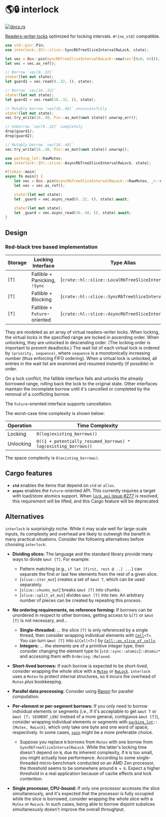 # 🌎🔒 interlock

[<img src="https://docs.rs/interlock/badge.svg" alt="docs.rs">](https://docs.rs/interlock/)

[Readers-writer locks][1] optimized for locking intervals. `#![no_std]` compatible.

```rust
use std::pin::Pin;
use interlock::{hl::slice::SyncRbTreeSliceIntervalRwLock, state};

let vec = Box::pin(SyncRbTreeSliceIntervalRwLock::new(vec![0u8; 64]));
let vec = vec.as_ref();

// Borrow `vec[0..32]`
state!(let mut state);
let guard1 = vec.read(0..32, (), state);

// Borrow `vec[16..32]`
state!(let mut state);
let guard2 = vec.read(16..32, (), state);

// Mutably borrow `vec[16..48]` unsuccessfully
state!(let mut state);
vec.try_write(16..48, Pin::as_mut(&mut state)).unwrap_err();

// Unborrow `vec[0..32]` completely
drop(guard1);
drop(guard2);

// Mutably borrow `vec[16..48]`
vec.try_write(16..48, Pin::as_mut(&mut state)).unwrap();
```

```rust
use parking_lot::RawMutex;
use interlock::{hl::slice::AsyncRbTreeSliceIntervalRwLock, state};

#[tokio::main]
async fn main() {
	let vec = Box::pin(AsyncRbTreeSliceIntervalRwLock::<RawMutex, _>::new(vec![0u8; 64]));
	let vec = vec.as_ref();

	state!(let mut state);
	let _guard = vec.async_read(0..32, (), state).await;

	state!(let mut state);
	let _guard = vec.async_read(16..48, (), state).await;
}
```

[1]: https://en.wikipedia.org/wiki/Readers%E2%80%93writer_lock

## Design

### Red-black tree based implementation

| Storage |       Locking Interface       |                      Type Alias                      |
|---------|-------------------------------|------------------------------------------------------|
| `[T]`   | Fallible + Panicking, `!Sync` | [`crate::hl::slice::LocalRbTreeSliceIntervalRwLock`] |
| `[T]`   | Fallible + Blocking           | [`crate::hl::slice::SyncRbTreeSliceIntervalRwLock`]  |
| `[T]`   | Fallible + `Future`-oriented  | [`crate::hl::slice::AsyncRbTreeSliceIntervalRwLock`] |

They are modeled as an array of virtual readers-writer locks. When locking, the virtual locks in the specified range are locked in ascending order. When unlocking, they are unlocked in descending order. (The locking order is important to prevent deadlocks.) The wait list of each virtual lock is ordered by `(priority, sequence)`, where `sequence` is a monotonically increasing number (thus enforcing FIFO ordering). When a virtual lock is unlocked, all entries in the wait list are examined and resumed instantly (if possible) in order.

On a lock conflict, the fallible interface fails and unlocks the already borrowed range, rolling back the lock to the original state. Other interfaces maintain the incomplete borrow until it's cancelled or completed by the removal of a conflicting borrow.

The `Future`-oriented interface supports cancellation.

The worst-case time complexity is shown below:

| Operation |                        Time Complexity                         |
|-----------|----------------------------------------------------------------|
| Locking   | `O(log(existing_borrows))`                                     |
| Unlocking | `O((1 + potentially_resumed_borrows) * log(existing_borrows))` |

The space complexity is `O(existing_borrows)`.

## Cargo features

 - **`std`** enables the items that depend on `std` or `alloc`.
 - **`async`** enables the `Future`-oriented API. This currently requires a target with load/store atomics support. When [`lock_api` issue #277][1] is resolved, this requirement will be lifted, and this Cargo feature will be deprecated.

[1]: https://github.com/Amanieu/parking_lot/issues/277

## Alternatives

`interlock` is surprisingly niche. While it may scale well for large-scale inputs, its complexity and overhead are likely to outweigh the benefit in many practical situations. Consider the following alternatives before choosing `interlock`:

 - **Dividing slices:** The language and the standard library provide many ways to divide `&mut [T]`. For example:
 	- Pattern matching (e.g., `if let [first, rest @ ..] ...`) can separate the first or last few elements from the rest of a given slice.
 	- [`slice::iter_mut`] creates a set of `&mut T`, which can be used separately.
 	- [`slice::chunks_mut`] breaks `&mut [T]` into chunks.
 	- [`slice::split_at_mut`] divides `&mut [T]` into two. An arbitrary number of pieces can be created by repeating this process.

 - **No ordering requirements, no reference forming:** If borrows can be unordered in respect to other borrows, getting access to `&[T]` or `&mut [T]` is not necessary, and...
	 - **Single-threaded:** ... the slice `[T]` is only referenced by a single thread, then consider wrapping individual elements with [`Cell`]`<T>`. You can turn `&mut [T]` into `&[Cell<T>]` by [`Cell::as_slice_of_cells`].
	 - **Integers:** ... the elements are of a primitive integer type, then consider changing the element type to [`std::sync::atomic`]`::Atomic*` and accessing them with `Ordering::Relaxed`.

 - **Short-lived borrows:** If each borrow is expected to be short-lived, consider wrapping the whole slice with a [`Mutex`] or [`RwLock`]. `interlock` uses a `Mutex` to protect internal structures, so it incurs the overhead of `Mutex` *plus* bookkeeping.

 - **Parallel data processing:** Consider using [Rayon][1] for parallel computation.

 - **Per-element or per-segment borrows:** If you only need to borrow individual elements or segments (i.e., if it's acceptable to get `&mut T` or `&mut [T; SEGMENT_LEN]` instead of a more general, contiguous `&mut [T]`), consider wrapping individual elements or segments with [`parking_lot`][2]`::{Mutex, RwLock}`, which only take one byte and one word of space, respectively. In some cases, [`spin`][4] might be a more preferable choice.
 	- Suppose you replace `N` borrows from `Mutex` with one borrow from `SyncRbTreeSliceIntervalRwLock`. While the latter's locking time doesn't depend on `N`, due its inherent complexity, if `N` is too small, you might actually lose performance. According to some single-threaded micro-benchmark conducted on an AMD Zen processor, the threshold seems to be somewhere around `N = 6`. Expect a higher threshold in a real application because of cache effects and lock contention.

 - **Single processor, CPU-bound:** If only one processor accesses the slice simultaneously, and it's expected that the processor is fully occupied while the slice is borrowed, consider wrapping the whole slice with a `Mutex` or `RwLock`. In such cases, being able to borrow disjoint subslices simultaneously doesn't improve the overall throughput.

[1]: https://crates.io/crates/rayon
[2]: https://docs.rs/parking_lot/0.11.2/parking_lot/
[3]: https://docs.rs/rayon/1.5.1/rayon/fn.scope.html
[4]: https://crates.io/crates/spin
[`Cell`]: std::cell::Cell
[`Cell::as_slice_of_cells`]: std::cell::Cell::as_slice_of_cells
[`Mutex`]: std::sync::Mutex
[`RwLock`]: std::sync::RwLock
